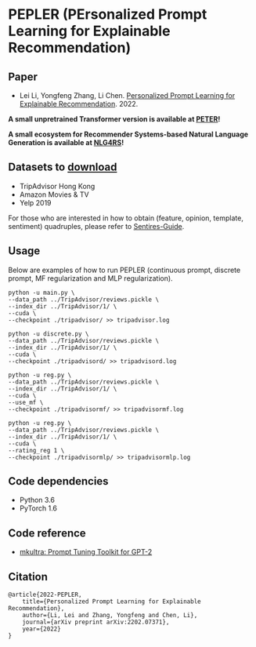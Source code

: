 # PEPLER (PErsonalized Prompt Learning for Explainable Recommendation)

## Paper
- Lei Li, Yongfeng Zhang, Li Chen. [Personalized Prompt Learning for Explainable Recommendation](https://arxiv.org/abs/2202.07371). 2022.

**A small unpretrained Transformer version is available at [PETER](https://github.com/lileipisces/PETER)!**

**A small ecosystem for Recommender Systems-based Natural Language Generation is available at [NLG4RS](https://github.com/lileipisces/NLG4RS)!**

## Datasets to [download](https://drive.google.com/drive/folders/1z90ExLiEc1ZTyPir5qxbXxQOWslsspIH?usp=sharing)
- TripAdvisor Hong Kong
- Amazon Movies & TV
- Yelp 2019

For those who are interested in how to obtain (feature, opinion, template, sentiment) quadruples, please refer to [Sentires-Guide](https://github.com/lileipisces/Sentires-Guide).

## Usage
Below are examples of how to run PEPLER (continuous prompt, discrete prompt, MF regularization and MLP regularization).
```
python -u main.py \
--data_path ../TripAdvisor/reviews.pickle \
--index_dir ../TripAdvisor/1/ \
--cuda \
--checkpoint ./tripadvisor/ >> tripadvisor.log

python -u discrete.py \
--data_path ../TripAdvisor/reviews.pickle \
--index_dir ../TripAdvisor/1/ \
--cuda \
--checkpoint ./tripadvisord/ >> tripadvisord.log

python -u reg.py \
--data_path ../TripAdvisor/reviews.pickle \
--index_dir ../TripAdvisor/1/ \
--cuda \
--use_mf \
--checkpoint ./tripadvisormf/ >> tripadvisormf.log

python -u reg.py \
--data_path ../TripAdvisor/reviews.pickle \
--index_dir ../TripAdvisor/1/ \
--cuda \
--rating_reg 1 \
--checkpoint ./tripadvisormlp/ >> tripadvisormlp.log
```

## Code dependencies
- Python 3.6
- PyTorch 1.6

## Code reference
- [mkultra: Prompt Tuning Toolkit for GPT-2](https://github.com/corolla-johnson/mkultra)

## Citation
```
@article{2022-PEPLER,
	title={Personalized Prompt Learning for Explainable Recommendation},
	author={Li, Lei and Zhang, Yongfeng and Chen, Li},
	journal={arXiv preprint arXiv:2202.07371},
	year={2022}
}
```
